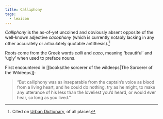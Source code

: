 ```yaml
---
title: Calliphony
tags:
  - lexicon
---
```


*Calliphony* is the as-of-yet uncoined and obviously absent opposite of the well-known adjective *cacophony* (which is currently notably lacking in any other accurately or articulately quotable antithesis).[^1]

Roots come from the Greek words *calli* and *caco*, meaning ‘beautiful’ and ‘ugly’ when used to preface nouns.

First encountered in [[books/the sorcerer of the wildeeps|The Sorcerer of the Wildeeps]]: 

> “But calliphony was as inseparable from the captain’s voice as blood from a living heart, and he could do nothing, try as he might, to make any utterance of his less than the loveliest you’d heard, or would ever hear, so long as you lived.”

[^1]: Cited on [Urban Dictionary](https://www.urbandictionary.com/define.php?term=Calliphony), of all places